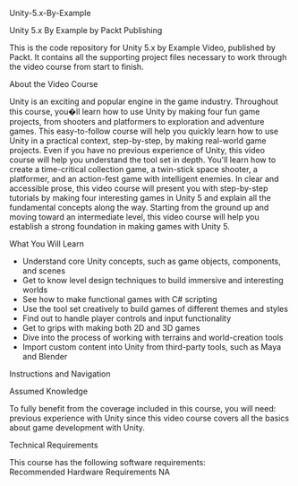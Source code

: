 Unity-5.x-By-Example

Unity 5.x By Example by Packt Publishing

This is the code repository for Unity 5.x by Example Video, published by Packt. It contains all the supporting project files necessary to work through the video course from start to finish.

About the Video Course

Unity is an exciting and popular engine in the game industry. Throughout this course, you�ll learn how to use Unity by making four fun game projects, from shooters and platformers to exploration and adventure games. This easy-to-follow course will help you quickly learn how to use Unity in a practical context, step-by-step, by making real-world game projects. Even if you have no previous experience of Unity, this video course will help you understand the tool set in depth. You'll learn how to create a time-critical collection game, a twin-stick space shooter, a platformer, and an action-fest game with intelligent enemies. In clear and accessible prose, this video course will present you with step-by-step tutorials by making four interesting games in Unity 5 and explain all the fundamental concepts along the way. Starting from the ground up and moving toward an intermediate level, this video course will help you establish a strong foundation in making games with Unity 5.

What You Will Learn

<DIV class=book-info-will-learn-text> <UL> <LI>Understand core Unity concepts, such as game objects, components, and scenes <LI>Get to know level design techniques to build immersive and interesting worlds <LI>See how to make functional games with C# scripting <LI>Use the tool set creatively to build games of different themes and styles <LI>Find out to handle player controls and input functionality <LI>Get to grips with making both 2D and 3D games <LI>Dive into the process of working with terrains and world-creation tools <LI>Import custom content into Unity from third-party tools, such as Maya and Blender </LI></UL></DIV>
Instructions and Navigation

Assumed Knowledge

To fully benefit from the coverage included in this course, you will need:<br/> previous experience with Unity since this video course covers all the basics about game development with Unity.

Technical Requirements

This course has the following software requirements:<br/> Recommended Hardware Requirements NA
